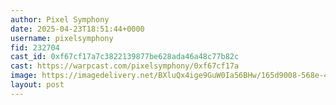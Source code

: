 ```yaml
---
author: Pixel Symphony
date: 2025-04-23T18:51:44+0000
username: pixelsymphony
fid: 232704
cast_id: 0xf67cf17a7c3822139877be628ada46a48c77b82c
cast: https://warpcast.com/pixelsymphony/0xf67cf17a
image: https://imagedelivery.net/BXluQx4ige9GuW0Ia56BHw/165d9008-568e-48a7-72e6-aef6d565f200/original
layout: post
---
```

  

<img src='https://imagedelivery.net/BXluQx4ige9GuW0Ia56BHw/165d9008-568e-48a7-72e6-aef6d565f200/original' alt='' referrerpolicy='no-referrer'/>